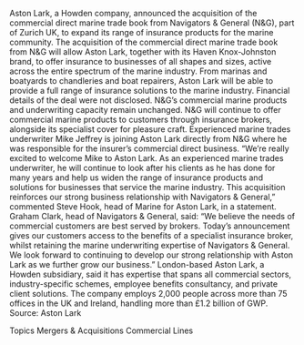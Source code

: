 Aston Lark, a Howden company, announced the acquisition of the commercial direct marine trade book from Navigators & General (N&G), part of Zurich UK, to expand its range of insurance products for the marine community.
The acquisition of the commercial direct marine trade book from N&G will allow Aston Lark, together with its Haven Knox-Johnston brand, to offer insurance to businesses of all shapes and sizes, active across the entire spectrum of the marine industry. From marinas and boatyards to chandleries and boat repairers, Aston Lark will be able to provide a full range of insurance solutions to the marine industry.
Financial details of the deal were not disclosed.
N&G’s commercial marine products and underwriting capacity remain unchanged. N&G will continue to offer commercial marine products to customers through insurance brokers, alongside its specialist cover for pleasure craft.
Experienced marine trades underwriter Mike Jeffrey is joining Aston Lark directly from N&G where he was responsible for the insurer’s commercial direct business.
“We’re really excited to welcome Mike to Aston Lark. As an experienced marine trades underwriter, he will continue to look after his clients as he has done for many years and help us widen the range of insurance products and solutions for businesses that service the marine industry. This acquisition reinforces our strong business relationship with Navigators & General,” commented Steve Hook, head of Marine for Aston Lark, in a statement.
Graham Clark, head of Navigators & General, said: “We believe the needs of commercial customers are best served by brokers. Today’s announcement gives our customers access to the benefits of a specialist insurance broker, whilst retaining the marine underwriting expertise of Navigators & General. We look forward to continuing to develop our strong relationship with Aston Lark as we further grow our business.”
London-based Aston Lark, a Howden subsidiary, said it has expertise that spans all commercial sectors, industry-specific schemes, employee benefits consultancy, and private client solutions. The company employs 2,000 people across more than 75 offices in the UK and Ireland, handling more than £1.2 billion of GWP.
Source: Aston Lark

Topics
Mergers & Acquisitions
Commercial Lines

